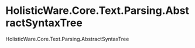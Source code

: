# HolisticWare.Core.Text.Parsing.AbstractSyntaxTree
HolisticWare.Core.Text.Parsing.AbstractSyntaxTree
